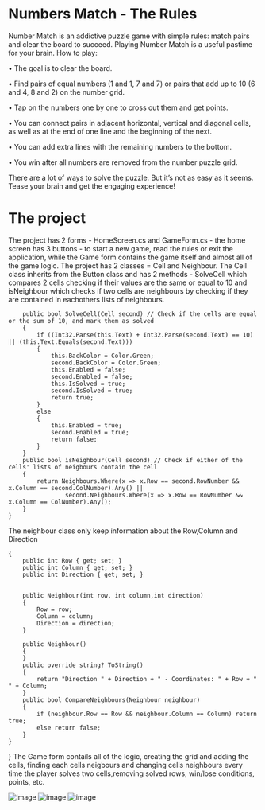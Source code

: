 # Numbers Match - The Rules

Number Match is an addictive puzzle game with simple rules: match pairs and clear the board to succeed. Playing Number Match is a useful pastime for your brain. 
How to play:

• The goal is to clear the board.

• Find pairs of equal numbers (1 and 1, 7 and 7) or pairs that add up to 10 (6 and 4, 8 and 2) on the number grid.

• Tap on the numbers one by one to cross out them and get points.

• You can connect pairs in adjacent horizontal, vertical and diagonal cells, as well as at the end of one line and the beginning of the next.

• You can add extra lines with the remaining numbers to the bottom.

• You win after all numbers are removed from the number puzzle grid.

There are a lot of ways to solve the puzzle. But it’s not as easy as it seems. Tease your brain and get the engaging experience!

# The project
The project has 2 forms - HomeScreen.cs and GameForm.cs - the home screen has 3 buttons - to start a new game, read the rules or exit the application, while the Game form contains the game itself and almost all of the game logic.
The project has 2 classes = Cell and Neighbour. The Cell class inherits from the Button class and has 2 methods - SolveCell which compares 2 cells checking if their values are the same or equal to 10 and isNeighbour which checks if two cells are neighbours by checking if they are contained in eachothers lists of neighbours.

        public bool SolveCell(Cell second) // Check if the cells are equal or the sum of 10, and mark them as solved
        {
            if ((Int32.Parse(this.Text) + Int32.Parse(second.Text) == 10) || (this.Text.Equals(second.Text)))
            {
                this.BackColor = Color.Green;
                second.BackColor = Color.Green;
                this.Enabled = false;
                second.Enabled = false;
                this.IsSolved = true;
                second.IsSolved = true;
                return true;
            }
            else
            {
                this.Enabled = true;
                second.Enabled = true;
                return false;
            }
        }
        public bool isNeighbour(Cell second) // Check if either of the cells' lists of neigbours contain the cell
        {
            return Neighbours.Where(x => x.Row == second.RowNumber && x.Column == second.ColNumber).Any() ||
                    second.Neighbours.Where(x => x.Row == RowNumber && x.Column == ColNumber).Any();
        }
    }

The neighbour class only keep information about the Row,Column and Direction
 

    {
        public int Row { get; set; }
        public int Column { get; set; }
        public int Direction { get; set; }

       
        public Neighbour(int row, int column,int direction)
        {
            Row = row;
            Column = column;
            Direction = direction;
        }

        public Neighbour()
        {
        }
        public override string? ToString()
        {
            return "Direction " + Direction + " - Coordinates: " + Row + " " + Column;
        }
        public bool CompareNeighbours(Neighbour neighbour)
        {
            if (neighbour.Row == Row && neighbour.Column == Column) return true;
            else return false;
        }
    }
}
The Game form contails all of the logic, creating the grid and adding the cells, finding each cells neigbours and changing cells neighbours every time the player solves two cells,removing solved rows, win/lose conditions, points, etc.

![image](https://github.com/PetarTrajanovski/Numbers-Match/assets/63553289/4c4416dd-976c-401f-8227-743a8a3fa5cb)
![image](https://github.com/PetarTrajanovski/Numbers-Match/assets/63553289/dd670f11-c950-49d8-bea6-5155566b8935)
![image](https://github.com/PetarTrajanovski/Numbers-Match/assets/63553289/bfa67bb3-e7dd-4ba4-93c9-20de195dbac2)


